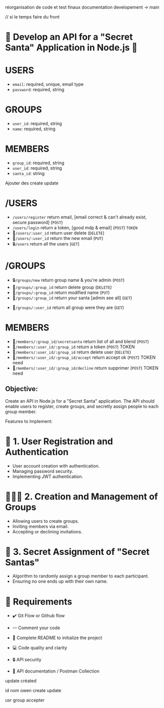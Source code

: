 


réorganisation de code et test finaux 
documentation
developement -> main

// si le temps faire du front









# 🎄 Develop an API for a "Secret Santa" Application in Node.js 🎁


# USERS
* `email`: required, unique, email type
* `password`: required, string

# GROUPS
* `user_id`: required, string
* `name`: required, string


# MEMBERS
* `group_id`: required, string
* `user_id`: required, string
* `santa_id`: string

Ajouter des create update

# /USERS
-   `/users/register` return email, [email correct & can't already exist, secure password] (`POST`)
-   `/users/login` return a token, [good mdp & email] (`POST`) `TOKEN`
- 🔐`/users/:user_id` return user delete (`DELETE`)
- 🔐`/users/:user_id` return the new email (`PUT`)
- 🔒`/users` return all the users (`GET`)

# /GROUPS
- 🔒`/groups/new` return group name & you're admin (`POST`)
- 🔐`/groups/:group_id` return delete group (`DELETE`)
- 🔐`/groups/:group_id` return modified name (`PUT`)
- 🔐`/groups/:group_id` return your santa [admin see all] (`GET`)
<!-- - 🔐`/groups/:group_id` return list of all and blend (`POST`) -->
- 🔐`/groups/:user_id` return all group were they are (`GET`)

# MEMBERS
- 🔐`/members/:group_id/secretsanta` return list of all and blend (`POST`)
- 🔐`/members/:user_id/:group_id` return a token (`POST`) TOKEN
- 🔐`/members/:user_id/:group_id` return delete user (`DELETE`) 
- 🔐`/members/:user_id/:group_id/accept` return accept ok (`POST`) TOKEN need
- 🔐`/members/:user_id/:group_id/decline` return supprimer (`POST`) TOKEN need



## Objective:

Create an API in Node.js for a "Secret Santa" application.
The API should enable users to register, create groups, and secretly assign people to each group member.

Features to Implement:

# 👤 1. User Registration and Authentication
	
- User account creation with authentication.
- Managing password security.
- Implementing JWT authentication.


# 🧑‍🤝‍🧑 2. Creation and Management of Groups
	
- Allowing users to create groups.	
- Inviting members via email.	
- Accepting or declining invitations.


# 🎅 3. Secret Assignment of "Secret Santas"

- Algorithm to randomly assign a group member to each participant.	
- Ensuring no one ends up with their own name.


# 🔴 Requirements
	
- ✔️ Git Flow or Github flow	
- 〰️ Comment your code	
- 💯 Complete README to initialize the project	
- 💻 Code quality and clarity	
- 🔒 API security	


- 📄 API documentation / Postman Collection


update créated


id nom owen create update

usr group accepter